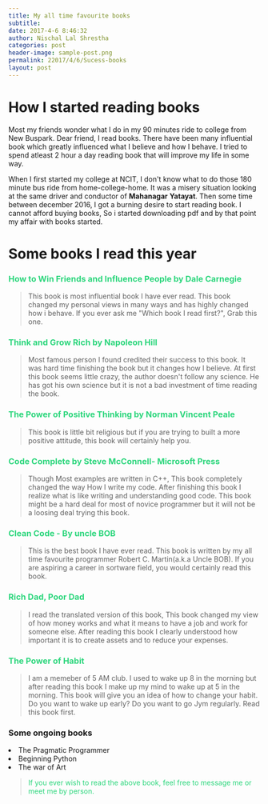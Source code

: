 ```yaml
---
title: My all time favourite books
subtitle: 
date: 2017-4-6 8:46:32
author: Nischal Lal Shrestha
categories: post
header-image: sample-post.png
permalink: 22017/4/6/Sucess-books
layout: post
---
```

# How I started reading books


Most my friends wonder what I do in my 90 minutes ride to college from New Buspark. Dear friend, I read books. There have been many influential book which greatly influenced what I believe and how I behave. I tried to spend atleast 2 hour a day reading book that will improve my life in some way. 

When I first started my college at NCIT, I don't know what to do those 180 minute bus ride from home-college-home. It was a misery situation looking at the same driver and conductor of **Mahanagar** **Yatayat**. Then some time between december 2016, I got a burning desire to start reading book. I cannot afford buying books, So i started downloading pdf and by that point my affair with books started.

# Some books I read this year

<h3 style = "color : #2cd67c">How to Win Friends and Influence People by Dale Carnegie</h3>
<blockquote>

This book is most influential book I have ever read. This book changed my personal views in many ways and has highly changed how i behave. If you ever ask me "Which book I read first?", Grab this one.

</blockquote>

<h3 style = "color : #2cd67c">Think and Grow Rich by Napoleon Hill</h3>
<blockquote>
Most famous person I found credited their success to this book. It was hard time finishing the book but it changes how I believe. At first this book seems little crazy, the author doesn't follow any science. He has got his own science but it is not a bad investment of time reading the book. 

</blockquote>

<h3 style = "color : #2cd67c">The Power of Positive Thinking by Norman Vincent Peale </h3>
<blockquote>

This book is little bit religious but if you are trying to built a more positive attitude, this book will certainly help you.

</blockquote>

<h3 style = "color : #2cd67c">Code Complete by Steve McConnell- Microsoft Press</h3>
<blockquote>

Though Most examples are written in C++, This book completely changed the way How I write my code. After finishing this book I realize what is like writing and understanding good code. This book might be a hard deal for most of novice programmer but it will not be a loosing deal trying this book.

</blockquote>

<h3 style = "color : #2cd67c">Clean Code - By uncle BOB</h3>
<blockquote>
This is the best book I have ever read. This book is written by my all time favourite programmer Robert C. Martin(a.k.a Uncle BOB). If you are aspiring a career in sortware field, you would certainly read this book.

</blockquote>

<h3 style = "color : #2cd67c">Rich Dad, Poor Dad</h3>
<blockquote>
I read the translated version of this book, This book changed my view of how money works and what it means to have a job and work for someone
else. After reading this book I clearly understood how important it is to
create assets and to reduce your expenses.

</blockquote>

<h3 style = "color : #2cd67c">The Power of Habit</h3>
<blockquote>
I am a memeber of 5 AM club. I used to wake up 8 in the morning but after reading this book I make up my mind to wake up at 5 in the morning. 
This book will give you an idea of how to change your habit. Do you want to wake up early? Do you want to go Jym regularly. Read this book first.

</blockquote>



<h3> Some ongoing books</h3>
 <li> The Pragmatic Programmer</li>
 <li> Beginning Python</li>
 <li> The war of Art</li>
 
 
<blockquote style = "color : #2cd67c">
If you ever wish to read the above book, feel free to message me or meet me by person. 
</blockquote>


